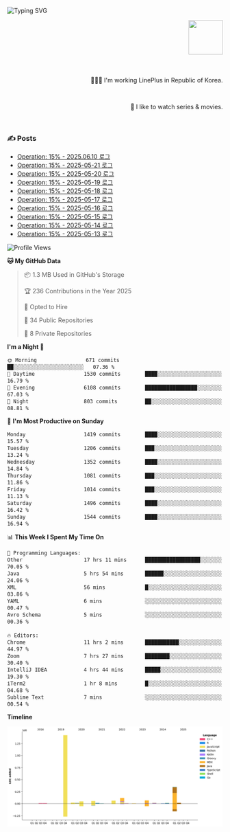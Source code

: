![Typing SVG](https://readme-typing-svg.herokuapp.com/?lines=Hello,+I'm+Changkwon+😎&height=150&width=1024&size=40&color=458588&background=282828&center=true&vCenter=true&multiline=false&duration=2000&pause=0)

<div align=right>
  <a href="https://github.com/devxb/gitanimals">
    <img
      src="https://render.gitanimals.org/lines/spearkkk?pet-id=624227435622945015"
      width="80"
      height="80"
    />
  </a>
  <br/>
  <br/>  
  <br/>
  
  👨🏼‍💻 I'm working LinePlus in Republic of Korea.
  
  <br/>
  
  🍿 I like to watch series & movies.
  
  <br/>

</div>
  
<div align=left>
  
  <div>
    
  ### ✍️ Posts
    
  </div>
  
  <!-- BLOGPOSTS:START -->
- [Operation: 15% - 2025.06.10 로그](https://spearkkk.dev/kr/blog/operation-15-log-2025-06-10)
- [Operation: 15% - 2025-05-21 로그](https://spearkkk.dev/kr/blog/operation-15-log-2025-05-21)
- [Operation: 15% - 2025-05-20 로그](https://spearkkk.dev/kr/blog/operation-15-log-2025-05-20)
- [Operation: 15% - 2025-05-19 로그](https://spearkkk.dev/kr/blog/operation-15-log-2025-05-19)
- [Operation: 15% - 2025-05-18 로그](https://spearkkk.dev/kr/blog/operation-15-log-2025-05-18)
- [Operation: 15% - 2025-05-17 로그](https://spearkkk.dev/kr/blog/operation-15-log-2025-05-17)
- [Operation: 15% - 2025-05-16 로그](https://spearkkk.dev/kr/blog/operation-15-log-2025-05-16)
- [Operation: 15% - 2025-05-15 로그](https://spearkkk.dev/kr/blog/operation-15-log-2025-05-15)
- [Operation: 15% - 2025-05-14 로그](https://spearkkk.dev/kr/blog/operation-15-log-2025-05-14)
- [Operation: 15% - 2025-05-13 로그](https://spearkkk.dev/kr/blog/operation-15-log-2025-05-13)
<!-- BLOGPOSTS:END -->

  
<!--START_SECTION:waka-->
![Profile Views](http://img.shields.io/badge/Profile%20Views-1-blue)

**🐱 My GitHub Data** 

> 📦 1.3 MB Used in GitHub's Storage 
 > 
> 🏆 236 Contributions in the Year 2025
 > 
> 💼 Opted to Hire
 > 
> 📜 34 Public Repositories 
 > 
> 🔑 8 Private Repositories 
 > 
**I'm a Night 🦉** 

```text
🌞 Morning                671 commits         ██░░░░░░░░░░░░░░░░░░░░░░░   07.36 % 
🌆 Daytime                1530 commits        ████░░░░░░░░░░░░░░░░░░░░░   16.79 % 
🌃 Evening                6108 commits        █████████████████░░░░░░░░   67.03 % 
🌙 Night                  803 commits         ██░░░░░░░░░░░░░░░░░░░░░░░   08.81 % 
```
📅 **I'm Most Productive on Sunday** 

```text
Monday                   1419 commits        ████░░░░░░░░░░░░░░░░░░░░░   15.57 % 
Tuesday                  1206 commits        ███░░░░░░░░░░░░░░░░░░░░░░   13.24 % 
Wednesday                1352 commits        ████░░░░░░░░░░░░░░░░░░░░░   14.84 % 
Thursday                 1081 commits        ███░░░░░░░░░░░░░░░░░░░░░░   11.86 % 
Friday                   1014 commits        ███░░░░░░░░░░░░░░░░░░░░░░   11.13 % 
Saturday                 1496 commits        ████░░░░░░░░░░░░░░░░░░░░░   16.42 % 
Sunday                   1544 commits        ████░░░░░░░░░░░░░░░░░░░░░   16.94 % 
```


📊 **This Week I Spent My Time On** 

```text
💬 Programming Languages: 
Other                    17 hrs 11 mins      ██████████████████░░░░░░░   70.05 % 
Java                     5 hrs 54 mins       ██████░░░░░░░░░░░░░░░░░░░   24.06 % 
XML                      56 mins             █░░░░░░░░░░░░░░░░░░░░░░░░   03.86 % 
YAML                     6 mins              ░░░░░░░░░░░░░░░░░░░░░░░░░   00.47 % 
Avro Schema              5 mins              ░░░░░░░░░░░░░░░░░░░░░░░░░   00.36 % 

🔥 Editors: 
Chrome                   11 hrs 2 mins       ███████████░░░░░░░░░░░░░░   44.97 % 
Zoom                     7 hrs 27 mins       ████████░░░░░░░░░░░░░░░░░   30.40 % 
IntelliJ IDEA            4 hrs 44 mins       █████░░░░░░░░░░░░░░░░░░░░   19.30 % 
iTerm2                   1 hr 8 mins         █░░░░░░░░░░░░░░░░░░░░░░░░   04.68 % 
Sublime Text             7 mins              ░░░░░░░░░░░░░░░░░░░░░░░░░   00.54 % 
```

**Timeline**

![Lines of Code chart](https://raw.githubusercontent.com/spearkkk/spearkkk/main/assets/bar_graph.png)


<!--END_SECTION:waka-->
</div>

